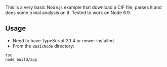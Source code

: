 This is a very basic Node.js example that download a CIF file, 
parses it and does some trivial analysis on it. Tested to work on Node 6.9.

Usage
-----

- Need to have TypeScript 2.1.4 or newer installed.
- From the ``BasicNode`` directory:

```
tsc
node build/app
```